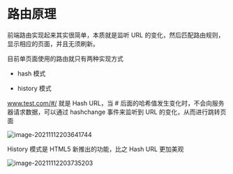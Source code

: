 # 路由原理

前端路由实现起来其实很简单，本质就是监听 URL 的变化，然后匹配路由规则，显示相应的⻚⾯，并且⽆须刷新。



⽬前单⻚⾯使⽤的路由就只有两种实现⽅式

- hash 模式

- history 模式

www.test.com/#/ 就是 Hash URL，当 # 后⾯的哈希值发⽣变化时，不会向服务器请求数据，可以通过 hashchange 事件来监听到 URL 的变化，从⽽进⾏跳转⻚⾯

![image-20211112203641744](C:\Users\Eve\AppData\Roaming\Typora\typora-user-images\image-20211112203641744.png)



History 模式是 HTML5 新推出的功能，⽐之 Hash URL 更加美观

![image-20211112203735203](C:\Users\Eve\AppData\Roaming\Typora\typora-user-images\image-20211112203735203.png)

